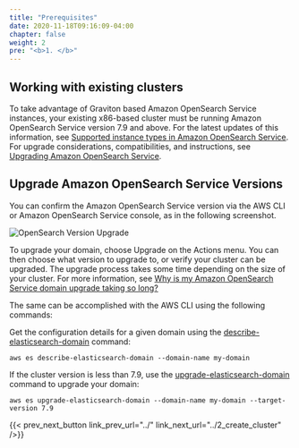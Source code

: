 ```yaml
---
title: "Prerequisites"
date: 2020-11-18T09:16:09-04:00
chapter: false
weight: 2
pre: "<b>1. </b>"
---
```


## Working with existing clusters

To take advantage of Graviton based Amazon OpenSearch Service instances, your existing x86-based cluster must be running Amazon OpenSearch Service version 7.9 and above. For the latest updates of this information, see [Supported instance types in Amazon OpenSearch Service](https://docs.aws.amazon.com/opensearch-service/latest/developerguide/supported-instance-types.html). For upgrade considerations, compatibilities, and instructions, see [Upgrading Amazon OpenSearch Service](https://docs.aws.amazon.com/opensearch-service/latest/developerguide/version-migration.html).

## Upgrade Amazon OpenSearch Service Versions

You can confirm the Amazon OpenSearch Service version via the AWS CLI or Amazon OpenSearch Service console, as in the following screenshot.

![OpenSearch Version Upgrade](/Sustainability/100_migrating_opensearch_to_graviton/Images/OpenSearchVersion.png)

To upgrade your domain, choose Upgrade on the Actions menu. You can then choose what version to upgrade to, or verify your cluster can be upgraded. The upgrade process takes some time depending on the size of your cluster. For more information, see [Why is my Amazon OpenSearch Service domain upgrade taking so long?](https://repost.aws/knowledge-center/opensearch-domain-upgrade)

The same can be accomplished with the AWS CLI using the following commands:

Get the configuration details for a given domain using the [describe-elasticsearch-domain](https://docs.aws.amazon.com/cli/latest/reference/es/describe-elasticsearch-domain.html) command:

```
aws es describe-elasticsearch-domain --domain-name my-domain
```

If the cluster version is less than 7.9, use the [upgrade-elasticsearch-domain](https://docs.aws.amazon.com/cli/latest/reference/es/upgrade-elasticsearch-domain.html) command to upgrade your domain:

```
aws es upgrade-elasticsearch-domain --domain-name my-domain --target-version 7.9
```



{{< prev_next_button link_prev_url="../" link_next_url="../2_create_cluster" />}}
